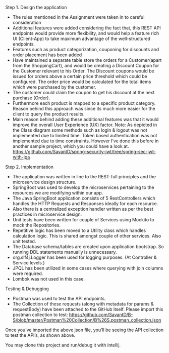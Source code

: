 Step 1. Design the application

 

 - The rules mentioned in the Assignment were taken in to careful consideration
 - Additional features were added considering the fact that, this REST API endpoints would provide more flexibility, and would help a feature rich UI (Client-App) to take maximum advantage of the well-structured endpoints.
 - Features such as product categorization, couponing for discounts and order placement has been added
-	Have maintained a separate table store the orders for a Customer(apart from the ShoppingCart), and would be creating a Discount Coupon for the Customer relevant to his Order. The Discount coupons would be issued for orders above a certain price threshold which could be configured. The order price would be calculated for the total items which were purchased by the customer. 
-	The customer could claim the coupon to get his discount at the next purchase (Order).
-	Furthermore each product is mapped to a specific product category. Reason behind this approach was since its much more easier for the client to query the product results. 
-	Main reason behind adding these additional features was that it would improve the overall User Experience (UX) factor.
Note: As depicted in the Class diagram some methods such as login & logout was not implemented due to limited time.  Token based authentication was not implemented due to time constraints. However I’ve done this before in another sample project, which you could have a look at.
https://github.com/SavantD/spring-security-jwt/tree/spring-sec-jwt-with-jpa


Step 2. Implementation
 - The application was written in line to the REST-full principles and the microservice design structure. 
 - SpringBoot was used to develop the microservices pertaining to the resources we are modifying within our app.
 - The Java SpringBoot application consists of 5 RestControllers which handles the HTTP Requests and Responses ideally for each resource. 
 - Also there is a centralized exception handler written as per the best practices in microservice design. 
 - Unit tests have been written for couple of Services using Mockito to mock the Repositories. 
 - Repetitive logic has been moved to a Utility class which handles calculation logic. This is shared amongst couple of other services. Also unit tested.
 - The Database schema/tables are created upon application bootstrap. So running DDL statements manually is unnecessary. 
 -  org.slf4j.Logger has been used for logging purposes. (At Controller & Service levels.)
 - JPQL has been utilized in some cases where querying with join columns were required.
 - Lombok was not used in this case.




Testing & Debugging
-	Postman was used to test the API endpoints. 
-	The Collection of these requests (along with metadata for params & requestBody) have been attached to the GitHub itself. Please import this postman collection to test: 
https://github.com/SavantD/B-S/blob/master/Postman%20Collection/B%26S.postman_collection.json


 
Once you’ve imported the above json file, you’ll be seeing the API collection to test the API’s, as shown above.

You may clone this project and run/debug it with intellij.
